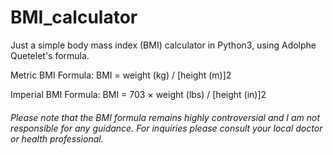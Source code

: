 # BMI_calculator

Just a simple  body mass index (BMI) calculator in Python3, using Adolphe Quetelet's formula.

Metric BMI Formula:
BMI = weight (kg) / [height (m)]2

Imperial BMI Formula:
BMI = 703 × weight (lbs) / [height (in)]2

###### Please note that the BMI formula remains highly controversial and I am not responsible for any guidance. For inquiries please consult your local doctor or health professional.
